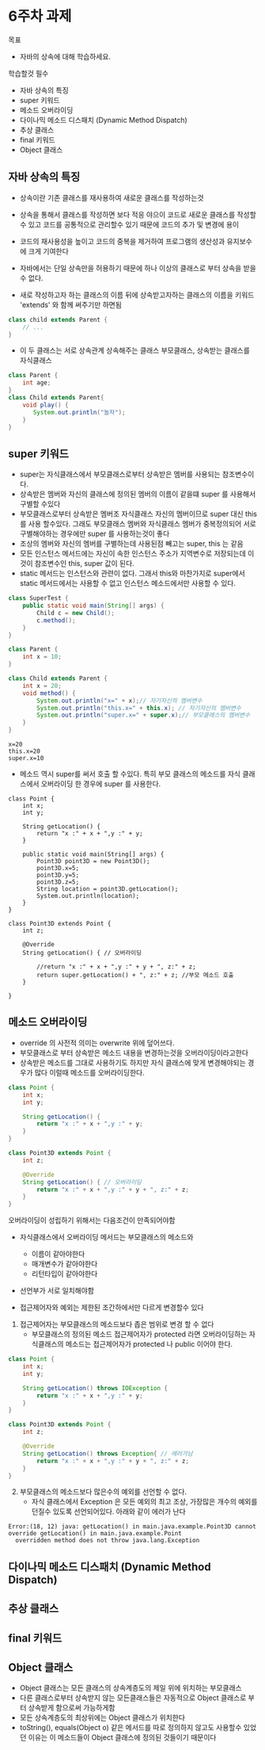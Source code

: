 # 6주차 과제
목표
- 자바의 상속에 대해 학습하세요.

학습할것 필수
- 자바 상속의 특징
- super 키워드
- 메소드 오버라이딩
- 다이나믹 메소드 디스패치 (Dynamic Method Dispatch)
- 추상 클래스
- final 키워드
- Object 클래스

## 자바 상속의 특징
- 상속이란 기존 클래스를 재사용하여 새로운 클래스를 작성하는것
- 상속을 통해서 클래스를 작성하면 보다 적응 야으이 코드로 새로운 클래스를 작성할 수 있고 코드를 공통적으로 관리할수 있기 때문에 코드의 추가 및 변경에 용이
- 코드의 재사용성을 높이고 코드의 중복을 제거하여 프로그램의 생산성과 유지보수에 크게 기여한다
- 자바에서는 단일 상속만을 허용하기 때문에 하나 이상의 클래스로 부터 상속을 받을 수 없다.

- 새로 작성하고자 하는 클래스의 이름 뒤에 상속받고자하는 클래스의 이름을 키워드 'extends' 와 함께 써주기만 하면됨
~~~java
class child extends Parent {
    // ...
}
~~~
- 이 두 클래스는 서로 상속관계 상속해주는 클래스 부모클래스, 상속받는 클래스를 자식클래스

~~~java
class Parent {
    int age;
}
class Child extends Parent{
    void play() {
       System.out.println("놀자");             
    }
}
~~~

## super 키워드
- super는 자식클래스에서 부모클래스로부터 상속받은 멤버를 사용되는 참조변수이다.
- 상속받은 멤버와 자신의 클래스에 정의된 멤버의 이름이 같을떄 super 를 사용해서 구별할 수있다
- 부모클래스로부터 상속받은 멤버조 자식클래스 자신의 멤버이므로 super 대신 this 를 사용 할수있다. 그래도 부모클래스 멤버와 자식클래스 멤버가 중복정의되어 서로 구별해야하는 경우에만 super 를 사용하는것이 좋다
- 조상의 멤버와 자신의 멤버를 구별하는데 사용된점 빼고는 super, this 는 같음
- 모든 인스턴스 메서드에는 자신이 속한 인스턴스 주소가 지역변수로 저장되는데 이것이 참조변수인 this, super 값이 된다.
- static 메서드는 인스턴스와 관련이 없다. 그래서 this와 마찬가지로 super에서 static 메서드에서는 사용할 수 없고 인스턴스 메소드에서만 사용할 수 있다.

~~~java
class SuperTest {
    public static void main(String[] args) {
        Child c = new Child();
        c.method();
    }
}

class Parent {
    int x = 10;
}

class Child extends Parent {
    int x = 20;
    void method() {
        System.out.println("x=" + x);// 자기자신의 멤버변수
        System.out.println("this.x=" + this.x); // 자기자신의 멤버변수
        System.out.println("super.x=" + super.x);// 부모클래스의 멤버변수
    }
}
~~~

~~~실행결과
x=20
this.x=20
super.x=10
~~~

- 메소드 역시 super를 써서 호출 할 수있다. 특히 부모 클래스의 메소드를 자식 클래스에서 오버라이딩 한 경우에 super 를 사용한다.
~~~
class Point {
    int x;
    int y;

    String getLocation() {
        return "x :" + x + ",y :" + y;
    }

    public static void main(String[] args) {
        Point3D point3D = new Point3D();
        point3D.x=5;
        point3D.y=5;
        point3D.z=5;
        String location = point3D.getLocation();
        System.out.println(location);
    }
}

class Point3D extends Point {
    int z;

    @Override
    String getLocation() { // 오버라이딩

        //return "x :" + x + ",y :" + y + ", z:" + z;
        return super.getLocation() + ", z:" + z; //부모 메소드 호출
    }

}

~~~

## 메소드 오버라이딩
- override 의 사전적 의미는 overwrite 위에 덮어쓰다.
- 부모클래스로 부터 상속받은 메소드 내용을 변경하는것을 오버라이딩이라고한다
- 상속받은 메소드를 그대로 사용하기도 하지만 자식 클래스에 맞게 변경해야되는 경우가 많다 이럴때 메소드를 오버라이딩한다.

~~~java
class Point {
    int x;
    int y;

    String getLocation() {
        return "x :" + x + ",y :" + y;
    }
}

class Point3D extends Point {
    int z;

    @Override
    String getLocation() { // 오버라이딩
        return "x :" + x + ",y :" + y + ", z:" + z;
    }
}
~~~

오버라이딩이 성립하기 위해서는 다음조건이 만족되어야함
- 자식클래스에서 오버라이딩 메서드는 부모클래스의 메소드와
    - 이름이 같아야한다
    - 매개변수가 같아야한다
    - 리턴타입이 같아야한다

- 선언부가 서로 일치해야함
- 접근제어자와 예외는 제한된 조간하에서만 다르게 변경할수 있다

1. 접근제어자는 부모클래스의 메소드보다 좁은 범위로 변경 할 수 없다
   - 부모클래스의 정의된 메소드 접근제어자가 protected 라면 오버라이딩하는 자식클래스의 메소드는 접근제어자가 protected 나 public 이어야 한다.

~~~java
class Point {
    int x;
    int y;

    String getLocation() throws IOException {
        return "x :" + x + ",y :" + y;
    }
}

class Point3D extends Point {
    int z;

    @Override
    String getLocation() throws Exception{ // 에러가남
        return "x :" + x + ",y :" + y + ", z:" + z;
    }
}
~~~

2. 부모클래스의 메소드보다 많은수의 예외를 선언할 수 없다.
   - 자식 클래스에서 Exception 은 모든 예외의 최고 조상, 가장많은 개수의 예외를 던질수 있도록 선언되어있다. 아래와 같이 에러가 난다
~~~
Error:(18, 12) java: getLocation() in main.java.example.Point3D cannot override getLocation() in main.java.example.Point
  overridden method does not throw java.lang.Exception
~~~


## 다이나믹 메소드 디스패치 (Dynamic Method Dispatch)

## 추상 클래스

## final 키워드

## Object 클래스
- Object 클래스는 모든 클래스의 상속계층도의 제일 위에 위치하는 부모클래스
- 다른 클래스로부터 상속받지 않는 모든클래스들은 자동적으로 Object 클래스로 부터 상속받게 함으로써 가능하게함
- 모든 상속계층도의 최상위에는 Object 클래스가 위치한다
- toString(), equals(Object o) 같은 메서드를 따로 정의하지 않고도 사용할수 있었던 이유는 이 메소드들이 Object 클래스에 정의된 것들이기 때문이다
